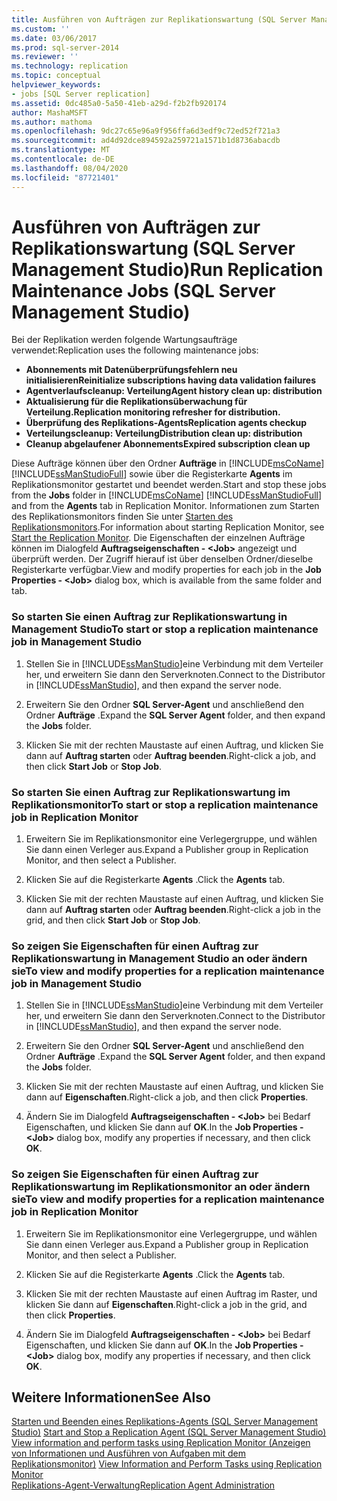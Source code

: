 ```yaml
---
title: Ausführen von Aufträgen zur Replikationswartung (SQL Server Management Studio) | Microsoft-Dokumentation
ms.custom: ''
ms.date: 03/06/2017
ms.prod: sql-server-2014
ms.reviewer: ''
ms.technology: replication
ms.topic: conceptual
helpviewer_keywords:
- jobs [SQL Server replication]
ms.assetid: 0dc485a0-5a50-41eb-a29d-f2b2fb920174
author: MashaMSFT
ms.author: mathoma
ms.openlocfilehash: 9dc27c65e96a9f956ffa6d3edf9c72ed52f721a3
ms.sourcegitcommit: ad4d92dce894592a259721a1571b1d8736abacdb
ms.translationtype: MT
ms.contentlocale: de-DE
ms.lasthandoff: 08/04/2020
ms.locfileid: "87721401"
---
```

# <a name="run-replication-maintenance-jobs-sql-server-management-studio"></a><span data-ttu-id="d1138-102">Ausführen von Aufträgen zur Replikationswartung (SQL Server Management Studio)</span><span class="sxs-lookup"><span data-stu-id="d1138-102">Run Replication Maintenance Jobs (SQL Server Management Studio)</span></span>
  <span data-ttu-id="d1138-103">Bei der Replikation werden folgende Wartungsaufträge verwendet:</span><span class="sxs-lookup"><span data-stu-id="d1138-103">Replication uses the following maintenance jobs:</span></span>  
  
-   <span data-ttu-id="d1138-104">**Abonnements mit Datenüberprüfungsfehlern neu initialisieren**</span><span class="sxs-lookup"><span data-stu-id="d1138-104">**Reinitialize subscriptions having data validation failures**</span></span>
-   <span data-ttu-id="d1138-105">**Agentverlaufscleanup: Verteilung**</span><span class="sxs-lookup"><span data-stu-id="d1138-105">**Agent history clean up: distribution**</span></span>
-   <span data-ttu-id="d1138-106">**Aktualisierung für die Replikationsüberwachung für Verteilung.**</span><span class="sxs-lookup"><span data-stu-id="d1138-106">**Replication monitoring refresher for distribution.**</span></span>
-   <span data-ttu-id="d1138-107">**Überprüfung des Replikations-Agents**</span><span class="sxs-lookup"><span data-stu-id="d1138-107">**Replication agents checkup**</span></span>
-   <span data-ttu-id="d1138-108">**Verteilungscleanup: Verteilung**</span><span class="sxs-lookup"><span data-stu-id="d1138-108">**Distribution clean up: distribution**</span></span>
-   <span data-ttu-id="d1138-109">**Cleanup abgelaufener Abonnements**</span><span class="sxs-lookup"><span data-stu-id="d1138-109">**Expired subscription clean up**</span></span>  
  
 <span data-ttu-id="d1138-110">Diese Aufträge können über den Ordner **Aufträge** in [!INCLUDE[msCoName](../../../includes/msconame-md.md)] [!INCLUDE[ssManStudioFull](../../../includes/ssmanstudiofull-md.md)] sowie über die Registerkarte **Agents** im Replikationsmonitor gestartet und beendet werden.</span><span class="sxs-lookup"><span data-stu-id="d1138-110">Start and stop these jobs from the **Jobs** folder in [!INCLUDE[msCoName](../../../includes/msconame-md.md)] [!INCLUDE[ssManStudioFull](../../../includes/ssmanstudiofull-md.md)] and from the **Agents** tab in Replication Monitor.</span></span> <span data-ttu-id="d1138-111">Informationen zum Starten des Replikationsmonitors finden Sie unter [Starten des Replikationsmonitors](../monitor/start-the-replication-monitor.md).</span><span class="sxs-lookup"><span data-stu-id="d1138-111">For information about starting Replication Monitor, see [Start the Replication Monitor](../monitor/start-the-replication-monitor.md).</span></span> <span data-ttu-id="d1138-112">Die Eigenschaften der einzelnen Aufträge können im Dialogfeld **Auftragseigenschaften - \<Job>** angezeigt und überprüft werden. Der Zugriff hierauf ist über denselben Ordner/dieselbe Registerkarte verfügbar.</span><span class="sxs-lookup"><span data-stu-id="d1138-112">View and modify properties for each job in the **Job Properties - \<Job>** dialog box, which is available from the same folder and tab.</span></span>  
  
### <a name="to-start-or-stop-a-replication-maintenance-job-in-management-studio"></a><span data-ttu-id="d1138-113">So starten Sie einen Auftrag zur Replikationswartung in Management Studio</span><span class="sxs-lookup"><span data-stu-id="d1138-113">To start or stop a replication maintenance job in Management Studio</span></span>  
  
1.  <span data-ttu-id="d1138-114">Stellen Sie in [!INCLUDE[ssManStudio](../../../includes/ssmanstudio-md.md)]eine Verbindung mit dem Verteiler her, und erweitern Sie dann den Serverknoten.</span><span class="sxs-lookup"><span data-stu-id="d1138-114">Connect to the Distributor in [!INCLUDE[ssManStudio](../../../includes/ssmanstudio-md.md)], and then expand the server node.</span></span>  
  
2.  <span data-ttu-id="d1138-115">Erweitern Sie den Ordner **SQL Server-Agent** und anschließend den Ordner **Aufträge** .</span><span class="sxs-lookup"><span data-stu-id="d1138-115">Expand the **SQL Server Agent** folder, and then expand the **Jobs** folder.</span></span>  
  
3.  <span data-ttu-id="d1138-116">Klicken Sie mit der rechten Maustaste auf einen Auftrag, und klicken Sie dann auf **Auftrag starten** oder **Auftrag beenden**.</span><span class="sxs-lookup"><span data-stu-id="d1138-116">Right-click a job, and then click **Start Job** or **Stop Job**.</span></span>  
  
### <a name="to-start-or-stop-a-replication-maintenance-job-in-replication-monitor"></a><span data-ttu-id="d1138-117">So starten Sie einen Auftrag zur Replikationswartung im Replikationsmonitor</span><span class="sxs-lookup"><span data-stu-id="d1138-117">To start or stop a replication maintenance job in Replication Monitor</span></span>  
  
1.  <span data-ttu-id="d1138-118">Erweitern Sie im Replikationsmonitor eine Verlegergruppe, und wählen Sie dann einen Verleger aus.</span><span class="sxs-lookup"><span data-stu-id="d1138-118">Expand a Publisher group in Replication Monitor, and then select a Publisher.</span></span>  
  
2.  <span data-ttu-id="d1138-119">Klicken Sie auf die Registerkarte **Agents** .</span><span class="sxs-lookup"><span data-stu-id="d1138-119">Click the **Agents** tab.</span></span>  
  
3.  <span data-ttu-id="d1138-120">Klicken Sie mit der rechten Maustaste auf einen Auftrag, und klicken Sie dann auf **Auftrag starten** oder **Auftrag beenden**.</span><span class="sxs-lookup"><span data-stu-id="d1138-120">Right-click a job in the grid, and then click **Start Job** or **Stop Job**.</span></span>  
  
### <a name="to-view-and-modify-properties-for-a-replication-maintenance-job-in-management-studio"></a><span data-ttu-id="d1138-121">So zeigen Sie Eigenschaften für einen Auftrag zur Replikationswartung in Management Studio an oder ändern sie</span><span class="sxs-lookup"><span data-stu-id="d1138-121">To view and modify properties for a replication maintenance job in Management Studio</span></span>  
  
1.  <span data-ttu-id="d1138-122">Stellen Sie in [!INCLUDE[ssManStudio](../../../includes/ssmanstudio-md.md)]eine Verbindung mit dem Verteiler her, und erweitern Sie dann den Serverknoten.</span><span class="sxs-lookup"><span data-stu-id="d1138-122">Connect to the Distributor in [!INCLUDE[ssManStudio](../../../includes/ssmanstudio-md.md)], and then expand the server node.</span></span>  
  
2.  <span data-ttu-id="d1138-123">Erweitern Sie den Ordner **SQL Server-Agent** und anschließend den Ordner **Aufträge** .</span><span class="sxs-lookup"><span data-stu-id="d1138-123">Expand the **SQL Server Agent** folder, and then expand the **Jobs** folder.</span></span>  
  
3.  <span data-ttu-id="d1138-124">Klicken Sie mit der rechten Maustaste auf einen Auftrag, und klicken Sie dann auf **Eigenschaften**.</span><span class="sxs-lookup"><span data-stu-id="d1138-124">Right-click a job, and then click **Properties**.</span></span>  
  
4.  <span data-ttu-id="d1138-125">Ändern Sie im Dialogfeld **Auftragseigenschaften - \<Job>** bei Bedarf Eigenschaften, und klicken Sie dann auf **OK**.</span><span class="sxs-lookup"><span data-stu-id="d1138-125">In the **Job Properties - \<Job>** dialog box, modify any properties if necessary, and then click **OK**.</span></span>  
  
### <a name="to-view-and-modify-properties-for-a-replication-maintenance-job-in-replication-monitor"></a><span data-ttu-id="d1138-126">So zeigen Sie Eigenschaften für einen Auftrag zur Replikationswartung im Replikationsmonitor an oder ändern sie</span><span class="sxs-lookup"><span data-stu-id="d1138-126">To view and modify properties for a replication maintenance job in Replication Monitor</span></span>  
  
1.  <span data-ttu-id="d1138-127">Erweitern Sie im Replikationsmonitor eine Verlegergruppe, und wählen Sie dann einen Verleger aus.</span><span class="sxs-lookup"><span data-stu-id="d1138-127">Expand a Publisher group in Replication Monitor, and then select a Publisher.</span></span>  
  
2.  <span data-ttu-id="d1138-128">Klicken Sie auf die Registerkarte **Agents** .</span><span class="sxs-lookup"><span data-stu-id="d1138-128">Click the **Agents** tab.</span></span>  
  
3.  <span data-ttu-id="d1138-129">Klicken Sie mit der rechten Maustaste auf einen Auftrag im Raster, und klicken Sie dann auf **Eigenschaften**.</span><span class="sxs-lookup"><span data-stu-id="d1138-129">Right-click a job in the grid, and then click **Properties**.</span></span>  
  
4.  <span data-ttu-id="d1138-130">Ändern Sie im Dialogfeld **Auftragseigenschaften - \<Job>** bei Bedarf Eigenschaften, und klicken Sie dann auf **OK**.</span><span class="sxs-lookup"><span data-stu-id="d1138-130">In the **Job Properties - \<Job>** dialog box, modify any properties if necessary, and then click **OK**.</span></span>  
  
## <a name="see-also"></a><span data-ttu-id="d1138-131">Weitere Informationen</span><span class="sxs-lookup"><span data-stu-id="d1138-131">See Also</span></span>  
 <span data-ttu-id="d1138-132">[Starten und Beenden eines Replikations-Agents &#40;SQL Server Management Studio&#41;](../agents/start-and-stop-a-replication-agent-sql-server-management-studio.md) </span><span class="sxs-lookup"><span data-stu-id="d1138-132">[Start and Stop a Replication Agent &#40;SQL Server Management Studio&#41;](../agents/start-and-stop-a-replication-agent-sql-server-management-studio.md) </span></span>  
 <span data-ttu-id="d1138-133">[View information and perform tasks using Replication Monitor (Anzeigen von Informationen und Ausführen von Aufgaben mit dem Replikationsmonitor)](../monitor/view-information-and-perform-tasks-replication-monitor.md) </span><span class="sxs-lookup"><span data-stu-id="d1138-133">[View Information and Perform Tasks using Replication Monitor](../monitor/view-information-and-perform-tasks-replication-monitor.md) </span></span>  
 [<span data-ttu-id="d1138-134">Replikations-Agent-Verwaltung</span><span class="sxs-lookup"><span data-stu-id="d1138-134">Replication Agent Administration</span></span>](../agents/replication-agent-administration.md)  
  
  
